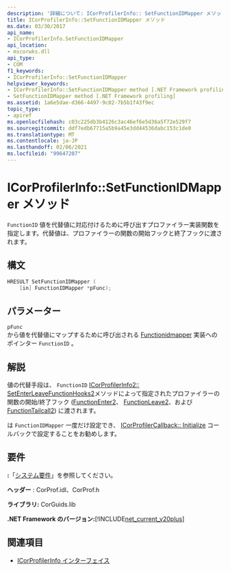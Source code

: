 ```yaml
---
description: '詳細について: ICorProfilerInfo:: SetFunctionIDMapper メソッド'
title: ICorProfilerInfo::SetFunctionIDMapper メソッド
ms.date: 03/30/2017
api_name:
- ICorProfilerInfo.SetFunctionIDMapper
api_location:
- mscorwks.dll
api_type:
- COM
f1_keywords:
- ICorProfilerInfo::SetFunctionIDMapper
helpviewer_keywords:
- ICorProfilerInfo::SetFunctionIDMapper method [.NET Framework profiling]
- SetFunctionIDMapper method [.NET Framework profiling]
ms.assetid: 1a6e5dae-d366-4497-9c02-7b5b1f43f9ec
topic_type:
- apiref
ms.openlocfilehash: c03c225db3b4126c3ac46ef6e5d36a5f72e529f7
ms.sourcegitcommit: ddf7edb67715a5b9a45e3dd44536dabc153c1de0
ms.translationtype: MT
ms.contentlocale: ja-JP
ms.lasthandoff: 02/06/2021
ms.locfileid: "99647207"
---
```

# <a name="icorprofilerinfosetfunctionidmapper-method"></a>ICorProfilerInfo::SetFunctionIDMapper メソッド

`FunctionID` 値を代替値に対応付けるために呼び出すプロファイラー実装関数を指定します。代替値は、プロファイラーの関数の開始フックと終了フックに渡されます。  
  
## <a name="syntax"></a>構文  
  
```cpp  
HRESULT SetFunctionIDMapper (  
    [in] FunctionIDMapper *pFunc);  
```  
  
## <a name="parameters"></a>パラメーター  

 `pFunc`  
 から値を代替値にマップするために呼び出される [Functionidmapper](functionidmapper-function.md) 実装へのポインター `FunctionID` 。  
  
## <a name="remarks"></a>解説  

 値の代替手段は、 `FunctionID` [ICorProfilerInfo2:: SetEnterLeaveFunctionHooks2](icorprofilerinfo2-setenterleavefunctionhooks2-method.md)メソッドによって指定されたプロファイラーの関数の開始/終了フック ([FunctionEnter2](functionenter2-function.md)、 [FunctionLeave2](functionleave2-function.md)、および[FunctionTailcall2](functiontailcall2-function.md)) に渡されます。  
  
 は `FunctionIDMapper` 一度だけ設定でき、 [ICorProfilerCallback:: Initialize](icorprofilercallback-initialize-method.md) コールバックで設定することをお勧めします。  
  
## <a name="requirements"></a>要件  

 **:**「[システム要件](../../get-started/system-requirements.md)」を参照してください。  
  
 **ヘッダー** : CorProf.idl、CorProf.h  
  
 **ライブラリ:** CorGuids.lib  
  
 **.NET Framework のバージョン:**[!INCLUDE[net_current_v20plus](../../../../includes/net-current-v20plus-md.md)]  
  
## <a name="see-also"></a>関連項目

- [ICorProfilerInfo インターフェイス](icorprofilerinfo-interface.md)
